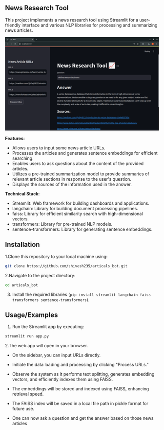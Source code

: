 ## News Research Tool

This project implements a news research tool using Streamlit for a user-friendly interface and various NLP libraries for processing and summarizing news articles. 

![](bot1.png)

**Features:**

* Allows users to input some news article URLs.
* Processes the articles and generates sentence embeddings for efficient searching.
* Enables users to ask questions about the content of the provided articles.
* Utilizes a pre-trained summarization model to provide summaries of relevant article sections in response to the user's question.
* Displays the sources of the information used in the answer.

**Technical Stack:**

* Streamlit: Web framework for building dashboards and applications.
* langchain: Library for building document processing pipelines.
* faiss: Library for efficient similarity search with high-dimensional vectors.
* transformers: Library for pre-trained NLP models.
* sentence-transformers: Library for generating sentence embeddings.

## Installation

1.Clone this repository to your local machine using:

```bash
git clone https://github.com/shivesh235/articals_bot.git
```
2.Navigate to the project directory:

```bash
cd articals_bot
```
3. Install the required libraries (`pip install streamlit langchain faiss transformers sentence-transformers`).


## Usage/Examples

1. Run the Streamlit app by executing:
```bash
streamlit run app.py

```

2.The web app will open in your browser.

- On the sidebar, you can input URLs directly.

- Initiate the data loading and processing by clicking "Process URLs."

- Observe the system as it performs text splitting, generates embedding vectors, and efficiently indexes them using FAISS.

- The embeddings will be stored and indexed using FAISS, enhancing retrieval speed.

- The FAISS index will be saved in a local file path in pickle format for future use.
- One can now ask a question and get the answer based on those news articles
